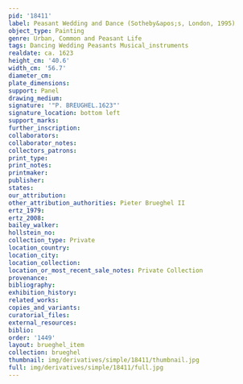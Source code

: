 ```yaml
---
pid: '18411'
label: Peasant Wedding and Dance (Sotheby&apos;s, London, 1995)
object_type: Painting
genre: Urban, Common and Peasant Life
tags: Dancing Wedding Peasants Musical_instruments
realdate: ca. 1623
height_cm: '40.6'
width_cm: '56.7'
diameter_cm: 
plate_dimensions: 
support: Panel
drawing_medium: 
signature: '"P. BREUGHEL.1623"'
signature_location: bottom left
support_marks: 
further_inscription: 
collaborators: 
collaborator_notes: 
collectors_patrons: 
print_type: 
print_notes: 
printmaker: 
publisher: 
states: 
our_attribution: 
other_attribution_authorities: Pieter Brueghel II
ertz_1979: 
ertz_2008: 
bailey_walker: 
hollstein_no: 
collection_type: Private
location_country: 
location_city: 
location_collection: 
location_or_most_recent_sale_notes: Private Collection
provenance: 
bibliography: 
exhibition_history: 
related_works: 
copies_and_variants: 
curatorial_files: 
external_resources: 
biblio: 
order: '1449'
layout: brueghel_item
collection: brueghel
thumbnail: img/derivatives/simple/18411/thumbnail.jpg
full: img/derivatives/simple/18411/full.jpg
---
```

